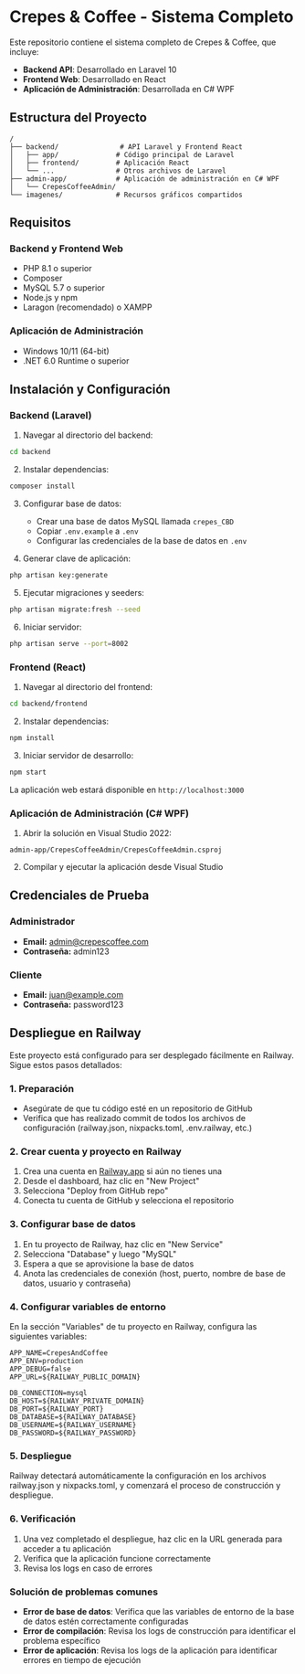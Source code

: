 # Crepes & Coffee - Sistema Completo

Este repositorio contiene el sistema completo de Crepes & Coffee, que incluye:

- **Backend API**: Desarrollado en Laravel 10
- **Frontend Web**: Desarrollado en React
- **Aplicación de Administración**: Desarrollada en C# WPF

## Estructura del Proyecto

```
/
├── backend/               # API Laravel y Frontend React
│   ├── app/              # Código principal de Laravel
│   ├── frontend/         # Aplicación React
│   └── ...               # Otros archivos de Laravel
├── admin-app/            # Aplicación de administración en C# WPF
│   └── CrepesCoffeeAdmin/
└── imagenes/             # Recursos gráficos compartidos
```

## Requisitos

### Backend y Frontend Web
- PHP 8.1 o superior
- Composer
- MySQL 5.7 o superior
- Node.js y npm
- Laragon (recomendado) o XAMPP

### Aplicación de Administración
- Windows 10/11 (64-bit)
- .NET 6.0 Runtime o superior

## Instalación y Configuración

### Backend (Laravel)

1. Navegar al directorio del backend:
```bash
cd backend
```

2. Instalar dependencias:
```bash
composer install
```

3. Configurar base de datos:
   - Crear una base de datos MySQL llamada `crepes_CBD`
   - Copiar `.env.example` a `.env`
   - Configurar las credenciales de la base de datos en `.env`

4. Generar clave de aplicación:
```bash
php artisan key:generate
```

5. Ejecutar migraciones y seeders:
```bash
php artisan migrate:fresh --seed
```

6. Iniciar servidor:
```bash
php artisan serve --port=8002
```

### Frontend (React)

1. Navegar al directorio del frontend:
```bash
cd backend/frontend
```

2. Instalar dependencias:
```bash
npm install
```

3. Iniciar servidor de desarrollo:
```bash
npm start
```

La aplicación web estará disponible en `http://localhost:3000`

### Aplicación de Administración (C# WPF)

1. Abrir la solución en Visual Studio 2022:
```
admin-app/CrepesCoffeeAdmin/CrepesCoffeeAdmin.csproj
```

2. Compilar y ejecutar la aplicación desde Visual Studio

## Credenciales de Prueba

### Administrador
- **Email:** admin@crepescoffee.com
- **Contraseña:** admin123

### Cliente
- **Email:** juan@example.com
- **Contraseña:** password123

## Despliegue en Railway

Este proyecto está configurado para ser desplegado fácilmente en Railway. Sigue estos pasos detallados:

### 1. Preparación

- Asegúrate de que tu código esté en un repositorio de GitHub
- Verifica que has realizado commit de todos los archivos de configuración (railway.json, nixpacks.toml, .env.railway, etc.)

### 2. Crear cuenta y proyecto en Railway

1. Crea una cuenta en [Railway.app](https://railway.app/) si aún no tienes una
2. Desde el dashboard, haz clic en "New Project"
3. Selecciona "Deploy from GitHub repo"
4. Conecta tu cuenta de GitHub y selecciona el repositorio

### 3. Configurar base de datos

1. En tu proyecto de Railway, haz clic en "New Service"
2. Selecciona "Database" y luego "MySQL"
3. Espera a que se aprovisione la base de datos
4. Anota las credenciales de conexión (host, puerto, nombre de base de datos, usuario y contraseña)

### 4. Configurar variables de entorno

En la sección "Variables" de tu proyecto en Railway, configura las siguientes variables:

```
APP_NAME=CrepesAndCoffee
APP_ENV=production
APP_DEBUG=false
APP_URL=${RAILWAY_PUBLIC_DOMAIN}

DB_CONNECTION=mysql
DB_HOST=${RAILWAY_PRIVATE_DOMAIN}
DB_PORT=${RAILWAY_PORT}
DB_DATABASE=${RAILWAY_DATABASE}
DB_USERNAME=${RAILWAY_USERNAME}
DB_PASSWORD=${RAILWAY_PASSWORD}
```

### 5. Despliegue

Railway detectará automáticamente la configuración en los archivos railway.json y nixpacks.toml, y comenzará el proceso de construcción y despliegue.

### 6. Verificación

1. Una vez completado el despliegue, haz clic en la URL generada para acceder a tu aplicación
2. Verifica que la aplicación funcione correctamente
3. Revisa los logs en caso de errores

### Solución de problemas comunes

- **Error de base de datos**: Verifica que las variables de entorno de la base de datos estén correctamente configuradas
- **Error de compilación**: Revisa los logs de construcción para identificar el problema específico
- **Error de aplicación**: Revisa los logs de la aplicación para identificar errores en tiempo de ejecución